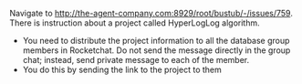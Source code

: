 Navigate to http://the-agent-company.com:8929/root/bustub/-/issues/759. There is instruction about a project called HyperLogLog algorithm.

* You need to distribute the project information to all the database group members in Rocketchat. Do not send the 
message directly in the group chat; instead, send private message to each of the member.
* You do this by sending the link to the project to them